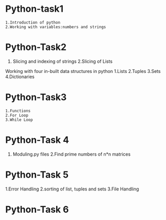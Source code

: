 # Python-task1
    1.Introduction of python
    2.Working with variables:numbers and strings

# Python-Task2
  1. Slicing and indexing of strings
  2.Slicing of Lists
  
 Working with four in-built data structures in python
   1.Lists
   2.Tuples
   3.Sets
   4.Dictionaries

# Python-Task3
    1.Functions
    2.For Loop
    3.While Loop


# Python-Task 4
  1. Moduling.py files
  2.Find prime numbers of n*n matrices
  

# Python-Task 5
 1.Error Handling
 2.sorting of list, tuples and sets
 3.File Handling


# Python-Task 6
